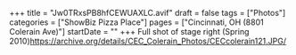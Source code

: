 +++
title = "Jw0TRxsPB8hfCEWUAXLC.avif"
draft = false
tags = ["Photos"]
categories = ["ShowBiz Pizza Place"]
pages = ["Cincinnati, OH (8801 Colerain Ave)"]
startDate = ""
+++
Full shot of stage right (Spring 2010)https://archive.org/details/CEC_Colerain_Photos/CECcolerain121.JPG/
